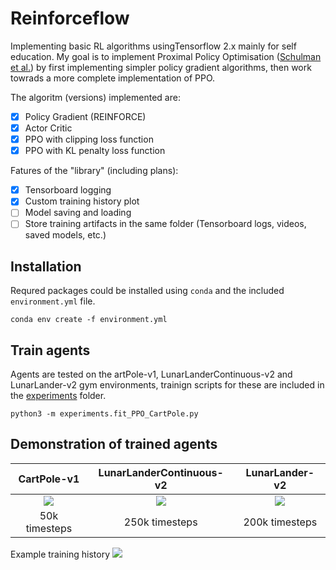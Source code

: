 # Reinforceflow
Implementing basic RL algorithms usingTensorflow 2.x mainly for self education. 
My goal is to implement Proximal Policy Optimisation ([Schulman et al.](https://arxiv.org/abs/1707.06347)) by first implementing simpler policy gradient algorithms,
then work towrads a more complete implementation of PPO.

The algoritm (versions) implemented are: 

- [x] Policy Gradient (REINFORCE)
- [x] Actor Critic
- [x] PPO with clipping loss function
- [x] PPO with KL penalty loss function

Fatures of the "library" (including plans):
- [x] Tensorboard logging
- [x] Custom training history plot
- [ ] Model saving and loading
- [ ] Store training artifacts in the same folder (Tensorboard logs, videos, saved models, etc.) 

## Installation
Requred packages could be installed using `conda` and the included `environment.yml` file.

```conda env create -f environment.yml```

## Train agents 
Agents are tested on the artPole-v1, LunarLanderContinuous-v2 and LunarLander-v2 gym environments, 
trainign scripts for these are included in the [experiments](experiments) folder.

```python3 -m experiments.fit_PPO_CartPole.py```

## Demonstration of trained agents
| CartPole-v1 | LunarLanderContinuous-v2 | LunarLander-v2
| :---------: | :----------------------: | :--------------: 
| ![](media/PPO_CartPole.gif) | ![](media/PPO_LunarLanderContinuous.gif) | ![](media/PPO_LunarLander.gif)
| 50k timesteps | 250k timesteps | 200k timesteps

Example training history
![](media/PPO_LunarLanderContinuous_TrainingHistory.png)

